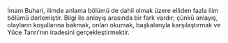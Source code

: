  İmam Buhari, ilimde anlama bölümü de dahil olmak üzere elliden fazla ilim bölümü derlemiştir. Bilgi ile anlayış arasında bir fark vardır; çünkü anlayış, olayların koşullarına bakmak, onları okumak, başkalarıyla karşılaştırmak ve Yüce Tanrı'nın iradesini gerçekleştirmektir.   